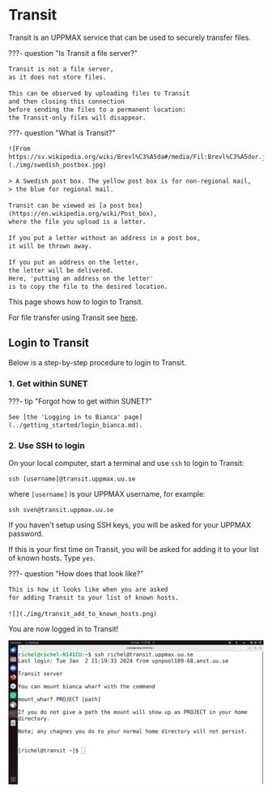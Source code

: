 # Transit

Transit is an UPPMAX service that can be used to securely transfer files.

???- question "Is Transit a file server?"

    Transit is not a file server, 
    as it does not store files.

    This can be observed by uploading files to Transit
    and then closing this connection
    before sending the files to a permanent location:
    the Transit-only files will disappear.

???- question "What is Transit?"

    ![From https://sv.wikipedia.org/wiki/Brevl%C3%A5da#/media/Fil:Brevl%C3%A5dor.jpg](./img/swedish_postbox.jpg)

    > A Swedish post box. The yellow post box is for non-regional mail,
    > the blue for regional mail.

    Transit can be viewed as [a post box](https://en.wikipedia.org/wiki/Post_box),
    where the file you upload is a letter.

    If you put a letter without an address in a post box,
    it will be thrown away.

    If you put an address on the letter, 
    the letter will be delivered.
    Here, 'putting an address on the letter'
    is to copy the file to the desired location.

This page shows how to login to Transit.

For file transfer using Transit see [here](transfer_transit.md).

## Login to Transit

Below is a step-by-step procedure to login to Transit.

### 1. Get within SUNET

???- tip "Forgot how to get within SUNET?"

    See [the 'Logging in to Bianca' page](../getting_started/login_bianca.md).

### 2. Use SSH to login

On your local computer, start a terminal and use `ssh` to login to Transit: 

```
ssh [username]@transit.uppmax.uu.se
```

where `[username]` is your UPPMAX username, for example:

```
ssh sven@transit.uppmax.uu.se
```

If you haven't setup using SSH keys, you will be asked for your UPPMAX password.

If this is your first time on Transit, you will be asked for adding
it to your list of known hosts. Type `yes`.

???- question "How does that look like?"

    This is how it looks like when you are asked 
    for adding Transit to your list of known hosts.

    ![](./img/transit_add_to_known_hosts.png)

You are now logged in to Transit!

![](./img/logged_in_transit.png)
